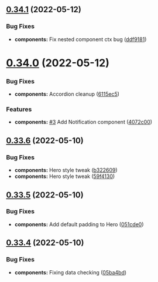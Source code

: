 ## [0.34.1](https://github.com/jacecotton/tcds/compare/v0.34.0...v0.34.1) (2022-05-12)


### Bug Fixes

* **components:** Fix nested component ctx bug ([ddf9181](https://github.com/jacecotton/tcds/commit/ddf9181cc9140bace25fa0271437c6fc20d0370a))



# [0.34.0](https://github.com/jacecotton/tcds/compare/v0.33.6...v0.34.0) (2022-05-12)


### Bug Fixes

* **components:** Accordion cleanup ([6115ec5](https://github.com/jacecotton/tcds/commit/6115ec5e7225894ffcdd8e73fa3b3af3ec6c2229))


### Features

* **components:** [#3](https://github.com/jacecotton/tcds/issues/3) Add Notification component ([4072c00](https://github.com/jacecotton/tcds/commit/4072c0046b3abfcd23512a5f9d6a723b720206fc))



## [0.33.6](https://github.com/jacecotton/tcds/compare/v0.33.5...v0.33.6) (2022-05-10)


### Bug Fixes

* **components:** Hero style tweak ([b322609](https://github.com/jacecotton/tcds/commit/b322609c3da03f2bc33de1dc3deb1bb7766e94bb))
* **components:** Hero style tweak ([59f4130](https://github.com/jacecotton/tcds/commit/59f4130a9057bb858b6cede7857f4ae546c71c76))



## [0.33.5](https://github.com/jacecotton/tcds/compare/v0.33.4...v0.33.5) (2022-05-10)


### Bug Fixes

* **components:** Add default padding to Hero ([051cde0](https://github.com/jacecotton/tcds/commit/051cde02c25f513d5c8427d1a68c97f3bd755b28))



## [0.33.4](https://github.com/jacecotton/tcds/compare/v0.33.3...v0.33.4) (2022-05-10)


### Bug Fixes

* **components:** Fixing data checking ([05ba4bd](https://github.com/jacecotton/tcds/commit/05ba4bdf56e68c9f4a9c4ffc41911eb07bcf4114))



